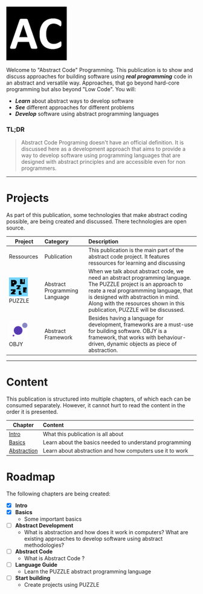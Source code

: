 
![Banner](assets/ac-logo-md.png "Banner")


Welcome to "Abstract Code" Programming. This publication is to show and discuss approaches for building software using ***real programming*** code in an abstract and versatile way. Approaches, that go beyond hard-core programming but also beyond "Low Code". You will:

* ***Learn*** about abstract ways to develop software
* ***See*** different approaches for different problems
* ***Develop*** software using abstract programming languages


### TL;DR

> Abstract Code Programing doesn't have an official definition. It is discussed here as a development approach that aims to provide a way to develop software using programming languages that are designed with abstract principles and are accessible even for non programmers.

---

# Projects

As part of this publication, some technologies that make abstract coding possible, are being created and discussed. There technologies are open source.

| Project |  Category  | Description   |
| ------------- | :------------- |:-------------|
| Ressources | Publication   | This publication is the main part of the abstract code project. It features ressources for learning and discussing |
| ![Puzzle](assets/puzzle.png "Puzzle") PUZZLE | Abstract Programming Language | When we talk about abstract code, we need an abstract programming language. The PUZZLE project is an approach to  reate a real programmming language, that is designed with abstraction in mind. Along with the resources shown in this publication, PUZZLE will be discussed. |
| ![OBJY](assets/objy.png "OBJY") OBJY | Abstract Framework | Besides having a language for development, frameworks are a must-use for building software. OBJY is a framework, that works with behaviour-driven, dynamic objects as piece of abstraction. |


---

# Content

This publication is structured into multiple chapters, of which each can be consumed separately. However, it cannot hurt to read the content in the order it is presented.

| Chapter       | Content           |
| ------------- |:-------------|
| [Intro](README) | What this publication is all about |
| [Basics](BASICS) | Learn about the basics needed to understand programming |
| [Abstraction](Abstraction) | Learn about abstraction and how computers use it to work |

# Roadmap

The following chapters are being created:

- [x] <b>Intro</b>
- [x] <b>Basics </b>
	- Some important basics
- [ ] <b>Abstract Development </b>
	- What is abstraction and how does it work in computers? What are existing approaches to develop software using abstract methodologies?
- [ ] <b>Abstract Code</b>
	- What is Abstract Code ?
- [ ] <b>Language Guide</b>
	- Learn the PUZZLE abstract programming language
- [ ] <b>Start building</b>
	- Create projects using PUZZLE
